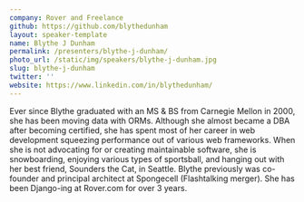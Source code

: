 ```yaml
---
company: Rover and Freelance
github: https://github.com/blythedunham
layout: speaker-template
name: Blythe J Dunham
permalink: /presenters/blythe-j-dunham/
photo_url: /static/img/speakers/blythe-j-dunham.jpg
slug: blythe-j-dunham
twitter: ''
website: https://www.linkedin.com/in/blythedunham/
---
```


Ever since Blythe graduated with an MS & BS from Carnegie Mellon in 2000, she has been moving data with ORMs. Although she almost became a DBA after becoming certified, she has spent most of her career in web development squeezing performance out of various web frameworks. When she is not advocating for or creating maintainable software, she is snowboarding, enjoying various types of sportsball, and hanging out with her best friend, Sounders the Cat, in Seattle. Blythe previously was co-founder and principal architect at Spongecell (Flashtalking merger). She has been Django-ing at Rover.com for over 3 years.  
